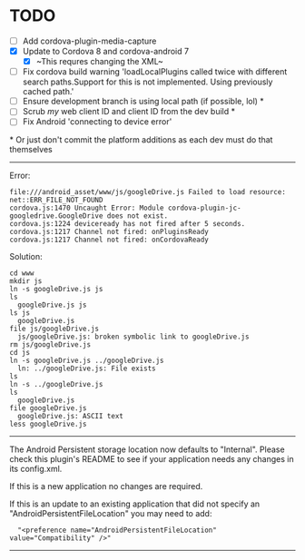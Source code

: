 # TODO

- [ ] Add cordova-plugin-media-capture
- [X] Update to Cordova 8 and cordova-android 7
	- [X] ~This requres changing the XML~
- [ ] Fix cordova build warning 'loadLocalPlugins called twice with different search paths.Support for this is not implemented.  Using previously cached path.'
- [ ] Ensure development branch is using local path (if possible, lol) *
- [ ] Scrub *my* web client ID and client ID from the dev build *
- [ ] Fix Android 'connecting to device error' 

\* Or just don't commit the platform additions as each dev must do that themselves

---

Error: 

```
file:///android_asset/www/js/googleDrive.js Failed to load resource: net::ERR_FILE_NOT_FOUND
cordova.js:1470 Uncaught Error: Module cordova-plugin-jc-googledrive.GoogleDrive does not exist.
cordova.js:1224 deviceready has not fired after 5 seconds.
cordova.js:1217 Channel not fired: onPluginsReady
cordova.js:1217 Channel not fired: onCordovaReady
```

Solution:

```
cd www 
mkdir js
ln -s googleDrive.js js 
ls
  googleDrive.js js
ls js 
  googleDrive.js
file js/googleDrive.js
  js/googleDrive.js: broken symbolic link to googleDrive.js
rm js/googleDrive.js
cd js 
ln -s googleDrive.js ../googleDrive.js 
  ln: ../googleDrive.js: File exists
ls
ln -s ../googleDrive.js 
ls
  googleDrive.js
file googleDrive.js 
  googleDrive.js: ASCII text
less googleDrive.js 
```

---

The Android Persistent storage location now defaults to "Internal". Please check this plugin's README to see if your application needs any changes in its config.xml.

If this is a new application no changes are required.

If this is an update to an existing application that did not specify an "AndroidPersistentFileLocation" you may need to add:

      "<preference name="AndroidPersistentFileLocation" value="Compatibility" />"

---


